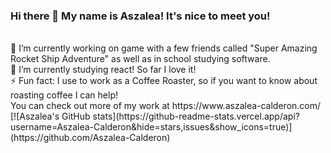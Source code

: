 ### Hi there 👋 My name is Aszalea! It's nice to meet you!      

<br>
🔭 I’m currently working on game with a few friends called "Super Amazing Rocket Ship Adventure" as well as in school studying software. 
<br>
🌱 I’m currently studying react! So far I love it!
<br>
⚡ Fun fact: I use to work as a Coffee Roaster, so if you want to know about roasting coffee I can help!

<br>
You can check out more of my work at https://www.aszalea-calderon.com/
<br>
[![Aszalea's GitHub stats](https://github-readme-stats.vercel.app/api?username=Aszalea-Calderon&hide=stars,issues&show_icons=true)](https://github.com/Aszalea-Calderon)
<!--
**Aszalea-Calderon/Aszalea-Calderon** is a ✨ _special_ ✨ repository because its `README.md` (this file) appears on your GitHub profile.

Here are some ideas to get you started:

- 🔭 I’m currently working on ...
- 🌱 I’m currently learning ...
- 👯 I’m looking to collaborate on ...
- 🤔 I’m looking for help with ...
- 💬 Ask me about ...
- 📫 How to reach me: ...
- 😄 Pronouns: ...
- ⚡ Fun fact: ...
-->
